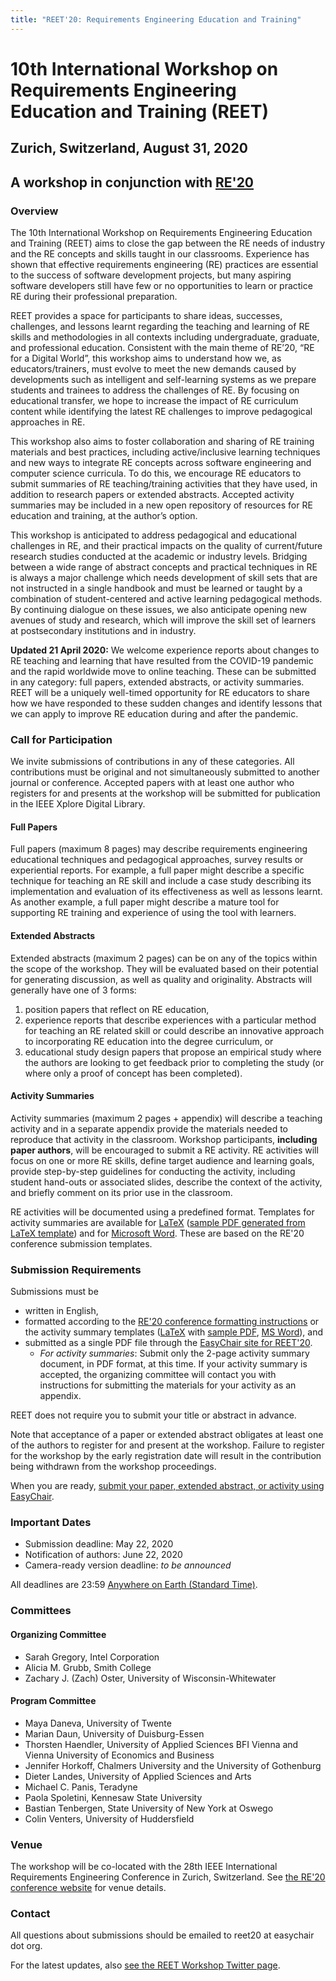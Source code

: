 ```yaml
---
title: "REET'20: Requirements Engineering Education and Training"
---
```

# 10th International Workshop on Requirements Engineering Education and Training (REET)
## Zurich, Switzerland, August 31, 2020
## A workshop in conjunction with [RE'20](https://re20.org)

### Overview

The 10th International Workshop on Requirements Engineering Education and Training (REET) aims to close the gap between the RE needs of industry and the RE concepts and skills taught in our classrooms. Experience has shown that effective requirements engineering (RE) practices are essential to the success of software development projects, but many aspiring software developers still have few or no opportunities to learn or practice RE during their professional preparation. 

REET provides a space for participants to share ideas, successes, challenges, and lessons learnt regarding the teaching and learning of RE skills and methodologies in all contexts including undergraduate, graduate, and professional education. Consistent with the main theme of RE’20, “RE for a Digital World”, this workshop aims to understand how we, as educators/trainers, must evolve to meet the new demands caused by developments such as intelligent and self-learning systems as we prepare students and trainees to address the challenges of RE. By focusing on educational transfer, we hope to increase the impact of RE curriculum content while identifying the latest RE challenges to improve pedagogical approaches in RE.

This workshop also aims to foster collaboration and sharing of RE training materials and best practices, including active/inclusive learning techniques and new ways to integrate RE concepts across software engineering and computer science curricula. To do this, we encourage RE educators to submit summaries of RE teaching/training activities that they have used, in addition to research papers or extended abstracts. Accepted activity summaries may be included in a new open repository of resources for RE education and training, at the author’s option.

This workshop is anticipated to address pedagogical and educational challenges in RE, and their practical impacts on the quality of current/future research studies conducted at the academic or industry levels. Bridging between a wide range of abstract concepts and practical techniques in RE is always a major challenge which needs development of skill sets that are not instructed in a single handbook and must be learned or taught by a combination of student-centered and active learning pedagogical methods. By continuing dialogue on these issues, we also anticipate opening new avenues of study and research, which will improve the skill set of learners at postsecondary institutions and in industry.

**Updated 21 April 2020:** We welcome experience reports about changes to RE teaching and learning that have resulted from the COVID-19 pandemic and the rapid worldwide move to online teaching. These can be submitted in any category: full papers, extended abstracts, or activity summaries. REET will be a uniquely well-timed opportunity for RE educators to share how we have responded to these sudden changes and identify lessons that we can apply to improve RE education during and after the pandemic.

### Call for Participation

We invite submissions of contributions in any of these categories. All contributions must be original and not simultaneously submitted to another journal or conference. Accepted papers with at least one author who registers for and presents at the workshop will be submitted for publication in the IEEE Xplore Digital Library. 

#### Full Papers
Full papers (maximum 8 pages) may describe requirements engineering educational techniques and pedagogical approaches, survey results or experiential reports. For example, a full paper might describe a specific technique for teaching an RE skill and include a case study describing its implementation and evaluation of its effectiveness as well as lessons learnt. As another example, a full paper might describe a mature tool for supporting RE training and experience of using the tool with learners.

#### Extended Abstracts
Extended abstracts (maximum 2 pages) can be on any of the topics within the scope of the workshop. They will be evaluated based on their potential for generating discussion, as well as quality and originality. Abstracts will generally have one of 3 forms: 
  1. position papers that reflect on RE education, 
  2. experience reports that describe experiences with a particular method for teaching an RE related skill or could describe an innovative approach to incorporating RE education into the degree curriculum, or
  3. educational study design papers that propose an empirical study where the authors are looking to get feedback prior to completing the study (or where only a proof of concept has been completed). 

#### Activity Summaries
Activity summaries (maximum 2 pages + appendix) will describe a teaching activity and in a separate appendix provide the materials needed to reproduce that activity in the classroom. Workshop participants, **including paper authors**, will be encouraged to submit a RE activity. RE activities will focus on one or more RE skills, define target audience and learning goals, provide step-by-step guidelines for conducting the activity, including student hand-outs or associated slides, describe the context of the activity, and briefly comment on its prior use in the classroom. 

RE activities will be documented using a predefined format. Templates for activity summaries are available for [LaTeX](./activity-templates/REET-activity-template.tex) ([sample PDF generated from LaTeX template](./activity-templates/REET-activity-template.pdf)) and for [Microsoft Word](./activity-templates/REET-activity-template.doc). These are based on the RE'20 conference submission templates.

### Submission Requirements

Submissions must be 
* written in English,
* formatted according to the [RE'20 conference formatting instructions](https://re20.org/index.php/formatting-instructions/) or the activity summary templates ([LaTeX](./activity-templates/REET-activity-template.tex) with [sample PDF](./activity-templates/REET-activity-template.pdf), [MS Word](./activity-templates/REET-activity-template.doc)), and
* submitted as a single PDF file through the [EasyChair site for REET'20](https://easychair.org/conferences/?conf=reet20).
  - *For activity summaries*: Submit only the 2-page activity summary document, in PDF format, at this time. If your activity summary is accepted, the organizing committee will contact you with instructions for submitting the materials for your activity as an appendix.

REET does not require you to submit your title or abstract in advance.

Note that acceptance of a paper or extended abstract obligates at least one of the authors to register for and present at the workshop. Failure to register for the workshop by the early registration date will result in the contribution being withdrawn from the workshop proceedings.

When you are ready, [submit your paper, extended abstract, or activity using EasyChair](https://easychair.org/conferences/?conf=reet20).

### Important Dates

* Submission deadline: May 22, 2020
* Notification of authors: June 22, 2020
* Camera-ready version deadline: _to be announced_

All deadlines are 23:59 [Anywhere on Earth (Standard Time)](http://www.timeanddate.com/time/zones/aoe).

### Committees

#### Organizing Committee

* Sarah Gregory, Intel Corporation
* Alicia M. Grubb, Smith College
* Zachary J. (Zach) Oster, University of Wisconsin-Whitewater

#### Program Committee

* Maya Daneva, University of Twente
* Marian Daun, University of Duisburg-Essen
* Thorsten Haendler, University of Applied Sciences BFI Vienna and Vienna University of Economics and Business
* Jennifer Horkoff, Chalmers University and the University of Gothenburg
* Dieter Landes, University of Applied Sciences and Arts
* Michael C. Panis, Teradyne
* Paola Spoletini, Kennesaw State University
* Bastian Tenbergen, State University of New York at Oswego
* Colin Venters, University of Huddersfield

### Venue

The workshop will be co-located with the 28th IEEE International Requirements Engineering Conference in Zurich, Switzerland. See [the RE'20 conference website](https://re20.org) for venue details. 

### Contact

All questions about submissions should be emailed to reet20 at easychair dot org.

For the latest updates, also [see the REET Workshop Twitter page](https://twitter.com/REETWorkshop).
